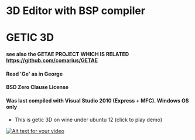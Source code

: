 # 3D Editor with BSP compiler
# GETIC 3D
#### see also the GETAE PROJECT WHICH IS RELATED  https://github.com/comarius/GETAE
#### Read 'Ge' as in George
#### BSD Zero Clause License
#### Was last compiled with Visual Studio 2010 (Express + MFC). Windows OS only


* This is getic 3D on wine under ubuntu 12 (click to play demo)

[![Alt text for your video](http://marius.mine.nu/_res/getic/about11.jpg)](http://marius.mine.nu/_dnls/out.ogv)

